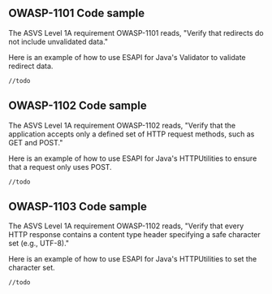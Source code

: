 ## OWASP-1101 Code sample ##

The ASVS Level 1A requirement OWASP-1101 reads, "Verify that redirects do not include unvalidated data."

Here is an example of how to use ESAPI for Java's Validator to validate redirect data.

` //todo `

## OWASP-1102 Code sample ##

The ASVS Level 1A requirement OWASP-1102 reads, "Verify that the application accepts only a defined set of HTTP request methods, such as GET and POST."

Here is an example of how to use ESAPI for Java's HTTPUtilities to ensure that a request only uses POST.

` //todo `

## OWASP-1103 Code sample ##

The ASVS Level 1A requirement OWASP-1102 reads, "Verify that every HTTP response contains a content type header specifying a safe character set (e.g., UTF-8)."

Here is an example of how to use ESAPI for Java's HTTPUtilities to set the character set.

` //todo `